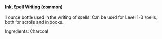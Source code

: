 #### Ink, Spell Writing (common)
1 ounce bottle used in the writing of spells. Can be used for Level 1-3 spells, both for scrolls and in books.

Ingredients: Charcoal
